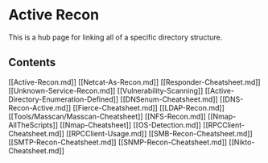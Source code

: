 # Active Recon 
This is a hub page for linking all of a specific directory structure.

## Contents

[[Active-Recon.md]]
[[Netcat-As-Recon.md]]
[[Responder-Cheatsheet.md]]
[[Unknown-Service-Recon.md]]
[[Vulnerability-Scanning]]
[[Active-Directory-Enumeration-Defined]]
[[DNSenum-Cheatsheet.md]]
[[DNS-Recon-Active.md]]
[[Fierce-Cheatsheet.md]]
[[LDAP-Recon.md]]
[[Tools/Masscan/Masscan-Cheatsheet]]
[[NFS-Recon.md]]
[[Nmap-AllTheScripts]]
[[Nmap-Cheatsheet]]
[[OS-Detection.md]]
[[RPCClient-Cheatsheet.md]]
[[RPCClient-Usage.md]]
[[SMB-Recon-Cheatsheet.md]]
[[SMTP-Recon-Cheatsheet.md]]
[[SNMP-Recon-Cheatsheet.md]]
[[Nikto-Cheatsheet.md]]
